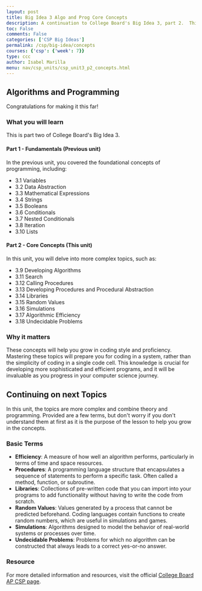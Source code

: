 ```yaml
---
layout: post
title: Big Idea 3 Algo and Prog Core Concepts
description: A continuation to College Board's Big Idea 3, part 2.  This is a collection of Python lessons to help students understand conceptual parts algorithmic and programming ideas required by College Board's AP Computer Science Principles curriculum.
toc: False
comments: False
categories: ['CSP Big Ideas']
permalink: /csp/big-idea/concepts
courses: {'csp': {'week': 7}}
type: ccc
author: Isabel Marilla
menu: nav/csp_units/csp_unit3_p2_concepts.html
---
```


## Algorithms and Programming
Congratulations for making it this far!

### What you will learn

This is part two of College Board's Big Idea 3.

#### Part 1 - Fundamentals (Previous unit)
In the previous unit, you covered the foundational concepts of programming, including:
- 3.1 Variables
- 3.2 Data Abstraction
- 3.3 Mathematical Expressions
- 3.4 Strings
- 3.5 Booleans
- 3.6 Conditionals
- 3.7 Nested Conditionals
- 3.8 Iteration
- 3.10 Lists

#### Part 2 - Core Concepts (This unit)
In this unit, you will delve into more complex topics, such as:
- 3.9 Developing Algorithms
- 3.11 Search
- 3.12 Calling Procedures
- 3.13 Developing Procedures and Procedural Abstraction
- 3.14 Libraries
- 3.15 Random Values
- 3.16 Simulations
- 3.17 Algorithmic Efficiency
- 3.18 Undecidable Problems

### Why it matters

These concepts will help you grow in coding style and proficiency. Mastering these topics will prepare you for coding in a system, rather than the simplicity of coding in a single code cell. This knowledge is crucial for developing more sophisticated and efficient programs, and it will be invaluable as you progress in your computer science journey.

## Continuing on next Topics
In this unit, the topics are more complex and combine theory and programming. Provided are a few terms, but don't worry if you don't understand them at first as it is the purpose of the lesson to help you grow in the concepts.

### Basic Terms
- **Efficiency**: A measure of how well an algorithm performs, particularly in terms of time and space resources.
- **Procedures**: A programming language structure that encapsulates a sequence of statements to perform a specific task. Often called a method, function, or subroutine.
- **Libraries**: Collections of pre-written code that you can import into your programs to add functionality without having to write the code from scratch.
- **Random Values**: Values generated by a process that cannot be predicted beforehand. Coding languages contain functions to create random numbers, which are useful in simulations and games.
- **Simulations**: Algorithms designed to model the behavior of real-world systems or processes over time.
- **Undecidable Problems**: Problems for which no algorithm can be constructed that always leads to a correct yes-or-no answer.

### Resource
For more detailed information and resources, visit the official [College Board AP CSP page](https://apstudents.collegeboard.org/courses/ap-computer-science-principles).
